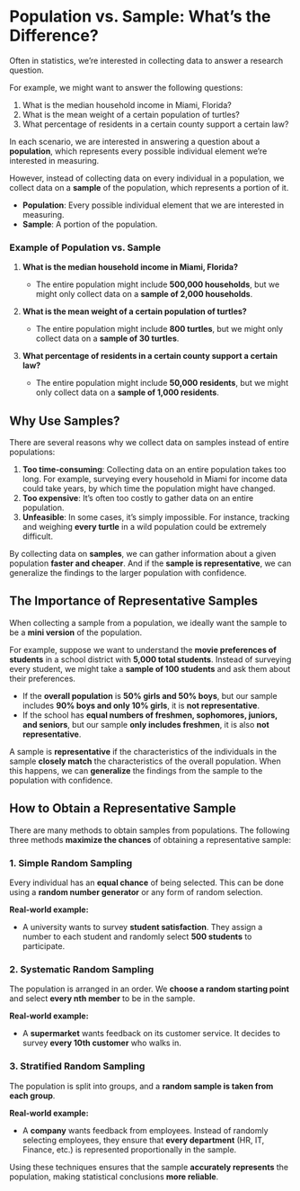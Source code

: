 # Population vs. Sample: What’s the Difference?  

Often in statistics, we’re interested in collecting data to answer a research question.  

For example, we might want to answer the following questions:  

1. What is the median household income in Miami, Florida?  
2. What is the mean weight of a certain population of turtles?  
3. What percentage of residents in a certain county support a certain law?  

In each scenario, we are interested in answering a question about a **population**, which represents every possible individual element we’re interested in measuring.  

However, instead of collecting data on every individual in a population, we collect data on a **sample** of the population, which represents a portion of it.  

- **Population**: Every possible individual element that we are interested in measuring.  
- **Sample**: A portion of the population.  

### Example of Population vs. Sample  

1. **What is the median household income in Miami, Florida?**  
   - The entire population might include **500,000 households**, but we might only collect data on a **sample of 2,000 households**.  

2. **What is the mean weight of a certain population of turtles?**  
   - The entire population might include **800 turtles**, but we might only collect data on a **sample of 30 turtles**.  

3. **What percentage of residents in a certain county support a certain law?**  
   - The entire population might include **50,000 residents**, but we might only collect data on a **sample of 1,000 residents**.  

## Why Use Samples?  

There are several reasons why we collect data on samples instead of entire populations:  

1. **Too time-consuming**: Collecting data on an entire population takes too long. For example, surveying every household in Miami for income data could take years, by which time the population might have changed.  
2. **Too expensive**: It’s often too costly to gather data on an entire population.  
3. **Unfeasible**: In some cases, it’s simply impossible. For instance, tracking and weighing **every turtle** in a wild population could be extremely difficult.  

By collecting data on **samples**, we can gather information about a given population **faster and cheaper**. And if the **sample is representative**, we can generalize the findings to the larger population with confidence.  

## The Importance of Representative Samples  

When collecting a sample from a population, we ideally want the sample to be a **mini version** of the population.  

For example, suppose we want to understand the **movie preferences of students** in a school district with **5,000 total students**. Instead of surveying every student, we might take a **sample of 100 students** and ask them about their preferences.  

- If the **overall population** is **50% girls and 50% boys**, but our sample includes **90% boys and only 10% girls**, it is **not representative**.  
- If the school has **equal numbers of freshmen, sophomores, juniors, and seniors**, but our sample **only includes freshmen**, it is also **not representative**.  

A sample is **representative** if the characteristics of the individuals in the sample **closely match** the characteristics of the overall population. When this happens, we can **generalize** the findings from the sample to the population with confidence.  

## How to Obtain a Representative Sample  

There are many methods to obtain samples from populations. The following three methods **maximize the chances** of obtaining a representative sample:  

### 1. Simple Random Sampling  
Every individual has an **equal chance** of being selected. This can be done using a **random number generator** or any form of random selection.  

**Real-world example:**  
- A university wants to survey **student satisfaction**. They assign a number to each student and randomly select **500 students** to participate.  

### 2. Systematic Random Sampling  
The population is arranged in an order. We **choose a random starting point** and select **every nth member** to be in the sample.  

**Real-world example:**  
- A **supermarket** wants feedback on its customer service. It decides to survey **every 10th customer** who walks in.  

### 3. Stratified Random Sampling  
The population is split into groups, and a **random sample is taken from each group**.  

**Real-world example:**  
- A **company** wants feedback from employees. Instead of randomly selecting employees, they ensure that **every department** (HR, IT, Finance, etc.) is represented proportionally in the sample.  

Using these techniques ensures that the sample **accurately represents** the population, making statistical conclusions **more reliable**.